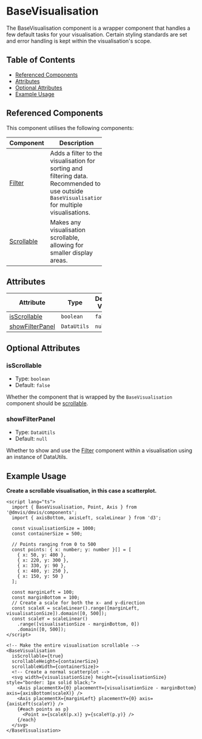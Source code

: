 # BaseVisualisation

The BaseVisualisation component is a wrapper component that handles a few default tasks for your visualisation. Certain styling standards are set and error handling is kept within the visualisation's scope.

## Table of Contents

- [Referenced Components](#referenced-components)
- [Attributes](#attributes)
- [Optional Attributes](#optional-attributes)
- [Example Usage](#example-usage)

## Referenced Components

This component utilises the following components:

<table style="width: 50%">
  <thead>
    <tr>
      <th style="width: 20%;">Component</th>
      <th style="width: 80%;">Description</th>
    </tr>
  </thead>
  <tbody>
    <tr>
      <td><a href="#/components/Filter.md">Filter</a></td>
      <td>Adds a filter to the visualisation for sorting and filtering data. Recommended to use outside <code>BaseVisualisation</code> for multiple visualisations.</td>
    </tr>
    <tr>
      <td><a href="#/components/Scrollable.md">Scrollable</a></td>
      <td>Makes any visualisation scrollable, allowing for smaller display areas.</td>
    </tr>
  </tbody>
</table>

## Attributes

<table style="width: 50%">
  <thead>
    <tr>
      <th style="width: 33%;">Attribute</th>
      <th style="width: 33%;">Type</th>
      <th style="width: 33%;">Default Value</th>
    </tr>
  </thead>
  <tbody>
    <tr>
      <td><a href='#components/BaseVisualisation?id=isscrollable'>isScrollable</a></td>
      <td><code>boolean</code></td>
      <td><code>false</code></td>
    </tr>
    <tr>
      <td><a href='#components/BaseVisualisation?id=showfilterpanel'>showFilterPanel</a></td>
      <td><code>DataUtils</code></td>
      <td><code>null</code></td>
    </tr>
  </tbody>
</table>

## Optional Attributes

### isScrollable

- Type: `boolean`
- Default: `false`

Whether the component that is wrapped by the `BaseVisualisation` component should be [scrollable](components/Scrollable.md).

### showFilterPanel

- Type: `DataUtils`
- Default: `null`

Whether to show and use the [Filter](components/Filter.md) component within a visualisation using an instance of DataUtils.

## Example Usage

<b>Create a scrollable visualisation, in this case a scatterplot. </b>

```svelte
<script lang="ts">
  import { BaseVisualisation, Point, Axis } from '@dmvis/dmvis/components';
  import { axisBottom, axisLeft, scaleLinear } from 'd3';

  const visualisationSize = 1000;
  const containerSize = 500;

  // Points ranging from 0 to 500
  const points: { x: number; y: number }[] = [
    { x: 50, y: 400 },
    { x: 220, y: 300 },
    { x: 330, y: 90 },
    { x: 480, y: 250 },
    { x: 150, y: 50 }
  ];

  const marginLeft = 100;
  const marginBottom = 100;
  // Create a scale for both the x- and y-direction
  const scaleX = scaleLinear().range([marginLeft, visualisationSize]).domain([0, 500]);
  const scaleY = scaleLinear()
    .range([visualisationSize - marginBottom, 0])
    .domain([0, 500]);
</script>

<!-- Make the entire visualisation scrollable -->
<BaseVisualisation
  isScrollable={true}
  scrollableHeight={containerSize}
  scrollableWidth={containerSize}>
  <!-- Create a normal scatterplot -->
  <svg width={visualisationSize} height={visualisationSize} style="border: 1px solid black;">
    <Axis placementX={0} placementY={visualisationSize - marginBottom} axis={axisBottom(scaleX)} />
    <Axis placementX={marginLeft} placementY={0} axis={axisLeft(scaleY)} />
    {#each points as p}
      <Point x={scaleX(p.x)} y={scaleY(p.y)} />
    {/each}
  </svg>
</BaseVisualisation>
```
